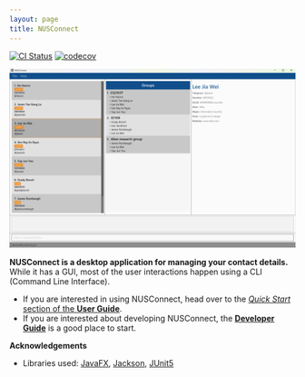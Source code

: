 ```yaml
---
layout: page
title: NUSConnect
---
```


[![CI Status](https://github.com/AY2425S2-CS2103T-T16-1/tp/workflows/Java%20CI/badge.svg)](https://github.com/AY2425S2-CS2103T-T16-1/tp/actions)
[![codecov](https://codecov.io/gh/AY2425S2-CS2103T-T16-1/tp/graph/badge.svg?token=J2GKZYHJ0Z)](https://codecov.io/gh/AY2425S2-CS2103T-T16-1/tp)

![Ui](images/Ui.png)

**NUSConnect is a desktop application for managing your contact details.** While it has a GUI, most of the user interactions happen using a CLI (Command Line Interface).

* If you are interested in using NUSConnect, head over to the [_Quick Start_ section of the **User Guide**](UserGuide.html#quick-start).
* If you are interested about developing NUSConnect, the [**Developer Guide**](DeveloperGuide.html) is a good place to start.


**Acknowledgements**

* Libraries used: [JavaFX](https://openjfx.io/), [Jackson](https://github.com/FasterXML/jackson), [JUnit5](https://github.com/junit-team/junit5)
